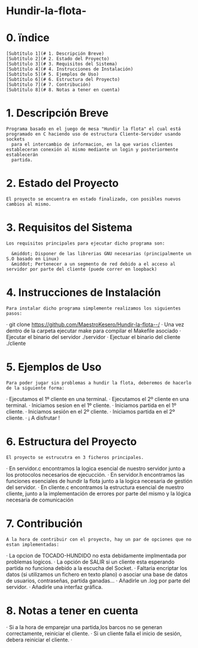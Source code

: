 # Hundir-la-flota-

# 0. ïndice

    [Subtítulo 1](# 1. Descripción Breve)
    [Subtítulo 2](# 2. Estado del Proyecto)
    [Subtítulo 3](# 3. Requisitos del Sistema)
    [Subtítulo 4](# 4. Instrucciones de Instalación)
    [Subtítulo 5](# 5. Ejemplos de Uso)
    [Subtítulo 6](# 6. Estructura del Proyecto)
    [Subtítulo 7](# 7. Contribución)
    [Subtítulo 8](# 8. Notas a tener en cuenta)


# 1. Descripción Breve

    Programa basado en el juego de mesa "Hundir la flota" el cual está programado en C haciendo uso de estructura Cliente-Servidor usando sockets
      para el intercambio de informacion, en la que varios clientes estableceran conexión al mismo mediante un login y posteriormente establecerán
      partida.

# 2. Estado del Proyecto

    El proyecto se encuentra en estado finalizado, con posibles nuevos cambios al mismo.

# 3. Requisitos del Sistema

    Los requisitos principales para ejecutar dicho programa son:

      &middot; Disponer de las librerias GNU necesarias (principalmente un S.O basado en Linux)
      &middot; Pertenecer a un segmento de red debido a el acceso al servidor por parte del cliente (puede correr en loopback)


# 4. Instrucciones de Instalación

    Para instalar dicho programa simplemente realizamos los siguientes pasos:

   &middot; git clone https://github.com/MaestroKesero/Hundir-la-flota--/
   &middot; Una vez dentro de la carpeta ejecutar make para compilar el Makefile asociado
   &middot; Ejecutar el binario del servidor ./servidor 
   &middot; Ejectuar el binario del cliente ./cliente <ip>

# 5. Ejemplos de Uso

    Para poder jugar sin problemas a hundir la flota, deberemos de hacerlo de la siguiente forma:

   &middot; Ejecutamos el 1º cliente en una terminal.
   &middot; Ejecutamos el 2º cliente en una terminal.
   &middot; Iniciamos sesion en el 1º cliente.
   &middot; Iniciamos partida en el 1º cliente.
   &middot; Iniciamos sesión en el 2º cliente.
   &middot; Iniciamos partida en el 2º cliente.
   &middot; ¡ A disfrutar !

# 6. Estructura del Proyecto

    El proyecto se estrucutra en 3 ficheros principales.
    
   &middot; En servidor.c encontramos la logica esencial de nuestro servidor junto a los protocolos necesarios de ejecucción.
   &middot; En servidor.h encontramos las funciones esenciales de hundir la flota junto a la logica necesaria de gestión del servidor.
   &middot; En cliente.c encontramos la estructura esencial de nuestro cliente, junto a la implementación de errores por parte del mismo y la lógica necesaria de comunicación

# 7. Contribución

    A la hora de contribuir con el proyecto, hay un par de opciones que no estan implementadas:

   &middot; La opcion de TOCADO-HUNDIDO no esta debidamente implmentada por problemas logicos.
   &middot; La opción de SALIR si un cliente esta esperando partida no funciona debido a la escucha del Socket.
   &middot; Faltaria encriptar los datos (si utilizamos un fichero en texto plano) o asociar una base de datos de usuarios, contraseñas, partida ganadas...
   &middot; Añadirle un .log por parte del servidor.
   &middot; Añadirle una interfaz gráfica.

# 8. Notas a tener en cuenta

   &middot; Si a la hora de emparejar una partida,los barcos no se generan correctamente, reiniciar el cliente.
   &middot; Si un cliente falla el inicio de sesión, debera reiniciar el cliente.
   &middot;
